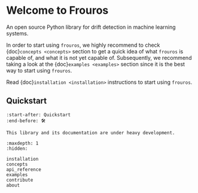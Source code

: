 # Welcome to Frouros

An open source Python library for drift detection in machine learning systems.

In order to start using `frouros`, we highly recommend to check {doc}`concepts <concepts>` section to get a quick idea of what `frouros` is capable of, and what it is not yet capable of. Subsequently, we recommend taking a look at the {doc}`examples <examples>` section since it is the best way to start using `frouros`.

Read {doc}`installation <installation>` instructions to start using `frouros`.

## Quickstart

```{include} ../../README.md
:start-after: Quickstart
:end-before: 🛠
```

```{warning}
This library and its documentation are under heavy development.
```

```{toctree}
:maxdepth: 1
:hidden:

installation
concepts
api_reference
examples
contribute
about
```
